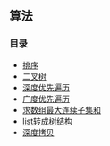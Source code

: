 算法 
---
### 目录
- <a href="https://github.com/peacelee/FE/issues/7">排序</a>
- <a href="https://github.com/peacelee/FE/issues/6">二叉树</a>
- <a href="https://github.com/peacelee/FE/issues/5">深度优先遍历</a>
- <a href="https://github.com/peacelee/FE/issues/4">广度优先遍历</a>
- <a href="https://github.com/peacelee/FE/issues/3">求数组最大连续子集和</a>
- <a href="https://github.com/peacelee/FE/issues/2">list转成树结构</a>
- <a href="https://github.com/peacelee/FE/issues/1">深度拷贝</a>






